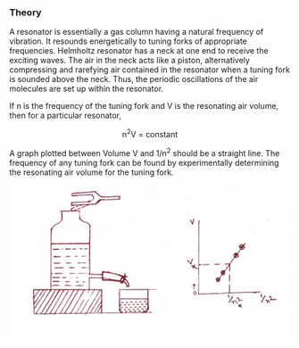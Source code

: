 ### Theory

A resonator is essentially a gas column having a natural frequency of vibration. It resounds energetically to tuning forks of appropriate frequencies. Helmholtz resonator has a neck at one end to receive the exciting waves. The air in the neck acts like a piston, alternatively compressing and rarefying air contained in the resonator when a tuning fork is sounded above the neck. Thus, the periodic oscillations of the air molecules are set up within the resonator.

If n is the frequency of the tuning fork and V is the resonating air volume, then for a particular resonator,

<center>

n<sup>2</sup>V = constant

</center>

A graph plotted between Volume V and 1/n<sup>2</sup> should be a straight line. The frequency of any tuning fork can be found by experimentally determining the resonating air volume for the tuning fork.

<center>

![Alt text](images/setup.png)

</center>
